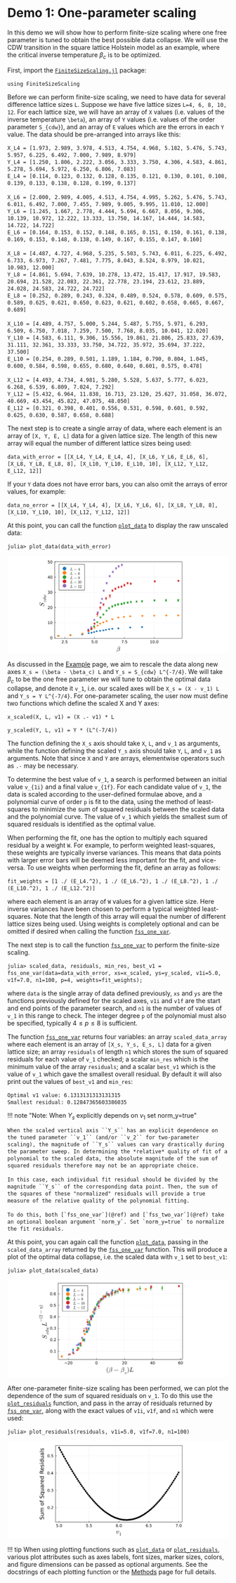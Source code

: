 # Demo 1: One-parameter scaling

In this demo we will show how to perform finite-size scaling where one free parameter is tuned to obtain the best possible data collapse. We will use the CDW transition in the square lattice Holstein model as an example, where the critical inverse temperature $\beta_c$ is to be optimized. 

First, import the [`FiniteSizeScaling.jl`](https://owenpb.github.io/FiniteSizeScaling.jl/dev/) package:

```@repl
using FiniteSizeScaling
```

Before we can perform finite-size scaling, we need to have data for several difference lattice sizes ``L``. Suppose we have five lattice sizes ``L=4, 6, 8, 10, 12``. For each lattice size, we will have an array of ``X`` values (i.e. values of the inverse temperature ``\beta``), an array of ``Y`` values (i.e. values of the order parameter ``S_{cdw}``), and an array of ``E`` values which are the errors in each ``Y`` value. The data should be pre-arranged into arrays like this:

```@julia
X_L4 = [1.973, 2.989, 3.978, 4.513, 4.754, 4.968, 5.182, 5.476, 5.743, 5.957, 6.225, 6.492, 7.000, 7.989, 8.979]
Y_L4 = [1.250, 1.806, 2.222, 3.056, 3.333, 3.750, 4.306, 4.583, 4.861, 5.278, 5.694, 5.972, 6.250, 6.806, 7.083]
E_L4 = [0.114, 0.123, 0.132, 0.128, 0.135, 0.121, 0.130, 0.101, 0.108, 0.139, 0.133, 0.138, 0.128, 0.199, 0.137]

X_L6 = [2.000, 2.989, 4.005, 4.513, 4.754, 4.995, 5.262, 5.476, 5.743, 6.011, 6.492, 7.000, 7.455, 7.989, 9.005, 9.995, 11.010, 12.000]
Y_L6 = [1.245, 1.667, 2.778, 4.444, 5.694, 6.667, 8.056, 9.306, 10.139, 10.972, 12.222, 13.333, 13.750, 14.167, 14.444, 14.583, 14.722, 14.722]
E_L6 = [0.164, 0.153, 0.152, 0.148, 0.165, 0.151, 0.150, 0.161, 0.138, 0.169, 0.153, 0.148, 0.138, 0.149, 0.167, 0.155, 0.147, 0.160]

X_L8 = [4.487, 4.727, 4.968, 5.235, 5.503, 5.743, 6.011, 6.225, 6.492, 6.733, 6.973, 7.267, 7.481, 7.775, 8.043, 8.524, 8.979, 10.021, 10.983, 12.000]
Y_L8 = [4.861, 5.694, 7.639, 10.278, 13.472, 15.417, 17.917, 19.583, 20.694, 21.528, 22.083, 22.361, 22.778, 23.194, 23.612, 23.889, 24.028, 24.583, 24.722, 24.722]
E_L8 = [0.252, 0.289, 0.243, 0.324, 0.489, 0.524, 0.578, 0.609, 0.575, 0.589, 0.625, 0.621, 0.650, 0.623, 0.621, 0.602, 0.658, 0.665, 0.667, 0.689]

X_L10 = [4.489, 4.757, 5.000, 5.244, 5.487, 5.755, 5.971, 6.293, 6.509, 6.750, 7.018, 7.259, 7.500, 7.768, 8.035, 10.041, 12.020]
Y_L10 = [4.583, 6.111, 9.306, 15.556, 19.861, 21.806, 25.833, 27.639, 31.111, 32.361, 33.333, 33.750, 34.722, 35.972, 35.694, 37.222, 37.500]
E_L10 = [0.254, 0.289, 0.501, 1.189, 1.184, 0.790, 0.804, 1.045, 0.600, 0.584, 0.598, 0.655, 0.680, 0.640, 0.601, 0.575, 0.478]

X_L12 = [4.493, 4.734, 4.981, 5.280, 5.528, 5.637, 5.777, 6.023, 6.268, 6.539, 6.809, 7.024, 7.292]
Y_L12 = [5.432, 6.964, 11.838, 16.713, 23.120, 25.627, 31.058, 36.072, 40.669, 43.454, 45.822, 47.075, 48.050]
E_L12 = [0.321, 0.398, 0.401, 0.556, 0.531, 0.598, 0.601, 0.592, 0.625, 0.630, 0.587, 0.658, 0.688]
```

The next step is to create a single array of data, where each element is an array of ``[X, Y, E, L]`` data for a given lattice size. The length of this new array will equal the number of different lattice sizes being used:

```@julia
data_with_error = [[X_L4, Y_L4, E_L4, 4], [X_L6, Y_L6, E_L6, 6], [X_L8, Y_L8, E_L8, 8], [X_L10, Y_L10, E_L10, 10], [X_L12, Y_L12, E_L12, 12]]
```

If your ``Y`` data does not have error bars, you can also omit the arrays of error values, for example:

```@julia
data_no_error = [[X_L4, Y_L4, 4], [X_L6, Y_L6, 6], [X_L8, Y_L8, 8], [X_L10, Y_L10, 10], [X_L12, Y_L12, 12]]
```

At this point, you can call the function [`plot_data`](@ref) to display the raw unscaled data:

```@julia
julia> plot_data(data_with_error)
```

![Raw data](raw_data.png)

As discussed in the [Example](example_page.md) page, we aim to rescale the data along new axes ``X_s = (\beta - \beta_c) L`` and ``Y_s = S_{cdw} L^{-7/4}``. We will take $\beta_c$ to be the one free parameter we will tune to obtain the optimal data collapse, and denote it ``v_1``, i.e. our scaled axes will be ``X_s = (X - v_1) L`` and ``Y_s = Y L^{-7/4}``. For one-parameter scaling, the user now must define two functions which define the scaled X and Y axes:

```@julia
x_scaled(X, L, v1) = (X .- v1) * L
```
```@julia
y_scaled(Y, L, v1) = Y * (L^(-7/4))
```
The function defining the ``X_s`` axis should take ``X``, ``L``, and ``v_1`` as arguments, while the function defining the scaled ``Y_s`` axis should take ``Y``, ``L``, and ``v_1`` as arguments. Note that since ``X`` and ``Y`` are arrays, elementwise operators such as ``.-`` may be necessary.

To determine the best value of ``v_1``, a search is performed between an initial value ``v_{1i}`` and a final value ``v_{1f}``. For each candidate value of ``v_1``, the data is scaled according to the user-defined formulae above, and a polynomial curve of order ``p`` is fit to the data, using the method of least-squares to minimize the sum of squared residuals between the scaled data and the polynomial curve. The value of ``v_1`` which yields the smallest sum of squared residuals is identified as the optimal value. 

When performing the fit, one has the option to multiply each squared residual by a weight ``W``. For example, to perform weighted least-squares, these weights are typically inverse variances. This means that data points with larger error bars will be deemed less important for the fit, and vice-versa. To use weights when performing the fit, define an array as follows:

```@julia
fit_weights = [1 ./ (E_L4.^2), 1 ./ (E_L6.^2), 1 ./ (E_L8.^2), 1 ./ (E_L10.^2), 1 ./ (E_L12.^2)]
```
where each element is an array of ``W`` values for a given lattice size. Here inverse variances have been chosen to perform a typical weighted least-squares. Note that the length of this array will equal the number of different lattice sizes being used. Using weights is completely optional and can be omitted if desired when calling the function [`fss_one_var`](@ref).

The next step is to call the function [`fss_one_var`](@ref) to perform the finite-size scaling. 

```@julia
julia> scaled_data, residuals, min_res, best_v1 = fss_one_var(data=data_with_error, xs=x_scaled, ys=y_scaled, v1i=5.0, v1f=7.0, n1=100, p=4, weights=fit_weights);
```

where `data` is the single array of data defined previously, `xs` and `ys` are the functions previously defined for the scaled axes, `v1i` and `v1f` are the start and end points of the parameter search, and `n1` is the number of values of ``v_1`` in this range to check. The integer degree ``p`` of the polynomial must also be specified, typically $4 \leq p \leq 8$ is sufficient.  

The function [`fss_one_var`](@ref) returns four variables: an array `scaled_data_array` where each element is an array of ``[X_s, Y_s, E_s, L]`` data for a given lattice size; an array `residuals` of length `n1` which stores the sum of squared residuals for each value of ``v_1`` checked; a scalar `min_res` which is the minimum value of the array `residuals`; and a scalar `best_v1` which is the value of ``v_1`` which gave the smallest overall residual. By default it will also print out the values of `best_v1` and `min_res`:

```@julia
Optimal v1 value: 6.1313131313131315 
Smallest residual: 0.12847365603386035 
```
!!! note "Note: When $Y_s$ explicitly depends on $v_1$ set norm_y=true"

    When the scaled vertical axis ``Y_s`` has an explicit dependence on the tuned parameter ``v_1`` (and/or ``v_2`` for two-parameter scaling), the magnitude of ``Y_s`` values can vary drastically during the parameter sweep. In determining the *relative* quality of fit of a polynomial to the scaled data, the absolute magnitude of the sum of squared residuals therefore may not be an appropriate choice. 
    
    In this case, each individual fit residual should be divided by the magnitude ``Y_s`` of the corresponding data point. Then, the sum of the squares of these "normalized" residuals will provide a true measure of the relative quality of the polynomial fitting.
    
    To do this, both [`fss_one_var`](@ref) and [`fss_two_var`](@ref) take an optional boolean argument `norm_y`. Set `norm_y=true` to normalize the fit residuals. 


At this point, you can again call the function [`plot_data`](@ref), passing in the `scaled_data_array` returned by the [`fss_one_var`](@ref) function. This will produce a plot of the optimal data collapse, i.e. the scaled data with ``v_1`` set to `best_v1`:

```@julia
julia> plot_data(scaled_data)
```

![Scaled data](scaled_data.png)

After one-parameter finite-size scaling has been performed, we can plot the dependence of the sum of squared residuals on ``v_1``. To do this use the [`plot_residuals`](@ref) function, and pass in the array of residuals returned by [`fss_one_var`](@ref), along with the exact values of `v1i`, `v1f`, and `n1` which were used:

```@julia
julia> plot_residuals(residuals, v1i=5.0, v1f=7.0, n1=100)
```

![Residuals plot](residuals_plot.png)

!!! tip
    When using plotting functions such as [`plot_data`](@ref) or [`plot_residuals`](@ref), various plot attributes such as axes labels, font sizes, marker sizes, colors, and figure dimensions can be passed as optional arguments. See the docstrings of each plotting function or the [Methods](methods.md) page for full details. 
